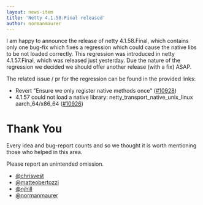 ```yaml
---
layout: news-item
title: 'Netty 4.1.58.Final released'
author: normanmaurer
---
```


I am happy to announce the release of netty 4.1.58.Final, which contains only one bug-fix which fixes a regression which could cause the native libs to be not loaded correctly. This regression was introduced in netty 4.1.57.Final, which was released just yesterday. Due the nature of the regression we decided we should offer another release (with a fix) ASAP.


The related issue / pr for the regression can be found in the provided links:

* Revert "Ensure we only register native methods once" ([#10928](https://github.com/netty/netty/pull/10928))
* 4.1.57 could not load a native library: netty_transport_native_unix_linux aarch_64/x86_64 ([#10926](https://github.com/netty/netty/issues/10926))


# Thank You

Every idea and bug-report counts and so we thought it is worth mentioning those who helped in this area.

Please report an unintended omission.
   
* [@chrisvest](https://github.com/chrisvest) 
* [@matteobertozzi](https://github.com/matteobertozzi)
* [@njhill](https://github.com/njhill)
* [@normanmaurer](https://github.com/normanmaurer)

 


